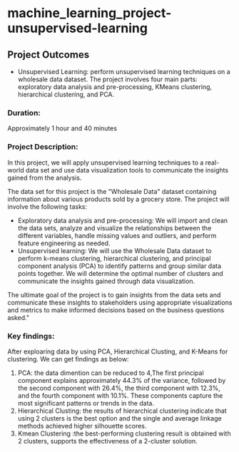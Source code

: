 # machine_learning_project-unsupervised-learning

## Project Outcomes
- Unsupervised Learning: perform unsupervised learning techniques on a wholesale data dataset. The project involves four main parts: exploratory data analysis and pre-processing, KMeans clustering, hierarchical clustering, and PCA.
### Duration:
Approximately 1 hour and 40 minutes
### Project Description:
In this project, we will apply unsupervised learning techniques to a real-world data set and use data visualization tools to communicate the insights gained from the analysis.

The data set for this project is the "Wholesale Data" dataset containing information about various products sold by a grocery store.
The project will involve the following tasks:

-	Exploratory data analysis and pre-processing: We will import and clean the data sets, analyze and visualize the relationships between the different variables, handle missing values and outliers, and perform feature engineering as needed.
-	Unsupervised learning: We will use the Wholesale Data dataset to perform k-means clustering, hierarchical clustering, and principal component analysis (PCA) to identify patterns and group similar data points together. We will determine the optimal number of clusters and communicate the insights gained through data visualization.

The ultimate goal of the project is to gain insights from the data sets and communicate these insights to stakeholders using appropriate visualizations and metrics to make informed decisions based on the business questions asked."

### Key findings:
After exploaring data by using PCA, Hierarchical Clusting, and K-Means for clustering. We can get findings as below:
    
1. PCA: the data dimention can be reduced to 4,The first principal component explains approximately 44.3% of the variance, followed by the second component with 26.4%, the third component with 12.3%,
        and the fourth component with 10.1%. These components capture the most significant patterns or trends in the data.
2. Hierarchical Clusting: the results of hierarchical clustering indicate that using 2 clusters is the best option and the single and average linkage methods achieved higher silhouette scores.
3. Kmean Clustering :the best-performing clustering result is obtained with 2 clusters, supports the effectiveness of a 2-cluster solution.




